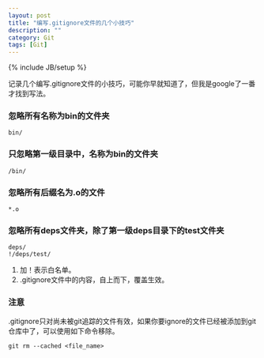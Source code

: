 ```yaml
---
layout: post
title: "编写.gitignore文件的几个小技巧"
description: ""
category: Git 
tags: [Git]
---
```

{% include JB/setup %}

记录几个编写.gitignore文件的小技巧，可能你早就知道了，但我是google了一番才找到写法。

### 忽略所有名称为bin的文件夹

```
bin/
```

### 只忽略第一级目录中，名称为bin的文件夹

```
/bin/
```

### 忽略所有后缀名为.o的文件

```
*.o
```

### 忽略所有deps文件夹，除了第一级deps目录下的test文件夹

```
deps/
!/deps/test/
```

1. 加！表示白名单。
2. .gitignore文件中的内容，自上而下，覆盖生效。


### 注意

.gitignore只对尚未被git追踪的文件有效，如果你要ignore的文件已经被添加到git仓库中了，可以使用如下命令移除。

```
git rm --cached <file_name>
```
